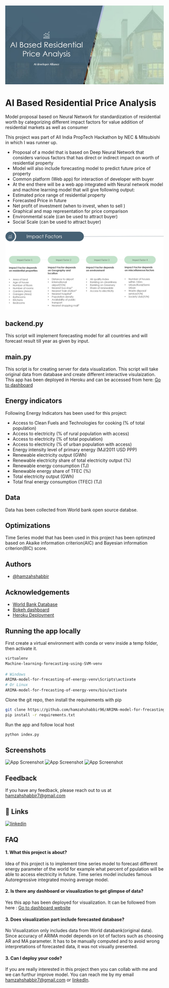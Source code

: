 
![Logo](images/title.JPG)

    
# AI Based Residential Price Analysis

Model proposal based on Neural Network for standardization of residential worth by categorizing different impact factors for value addition of residential markets as well as consumer

This project was part of All India PropTech Hackathon by NEC & Mitsubishi in which I was runner up.


* Proposal of a model that is based on Deep Neural Network that considers various factors that has direct or indirect impact on worth of residential property
* Model will also include forecasting model to predict future price of property
* Common platform (Web app) for interaction of developer with buyer
* At the end there will be a web app integrated with Neural network model and machine learning model that will give following output:
* Estimated price range of residential property
* Forecasted Price in future
* Net profit of investment (when to invest, when to sell )
* Graphical and map representation for price comparison
* Environmental scale (can be used to attract buyer)
* Social Scale (can be used to attract buyer)

![Logo](images/1.JPG)




## backend.py
This script will implement forecasting model for all countries and will forecast result till year as given by input.

## main.py
This script is for creating server for data visualization. This script will take original data from database and create different interactive visulaization. This app has been deployed in Heroku and can be accessed from here: 
[Go to dashboard](https://dashhamzah.herokuapp.com/)

## Energy indicators
Following Energy Indicators has been used for this project:
* Access to Clean Fuels and Technologies for cooking (% of total population)
* Access to electricity (% of rural population with access)
* Access to electricity (% of total population)
* Access to electricity (% of urban population with access)
* Energy intensity level of primary energy (MJ/2011 USD PPP)
* Renewable electricity output (GWh)
* Renewable electricity share of total electricity output (%)
* Renewable energy consumption (TJ)
* Renewable energy share of TFEC (%)
* Total electricity output (GWh)
* Total final energy consumption (TFEC) (TJ)

## Data
Data has been collected from World bank open source databse.
## Optimizations

Time Series model that has been used in this project has been optimzed based on Akaike information criterion(AIC) and Bayesian information criterion(BIC) score.

  
## Authors

- [@hamzahshabbir](https://github.com/hamzahshabbir96)

  
## Acknowledgements

 - [World Bank Database](https://www.worldbank.org/en/home)
 - [Bokeh dashboard](https://docs.bokeh.org/en/latest/index.html)
 - [Heroku Deployment](https://www.heroku.com/)

## Running the app locally


First create a virtual environment with conda or venv inside a temp folder, then activate it.



```bash
virtualenv 
Machine-learning-forecasting-using-SVM-venv

# Windows
ARIMA-model-for-frecasting-of-energy-venv\Scripts\activate
# Or Linux
ARIMA-model-for-frecasting-of-energy-venv/bin/activate

```
Clone the git repo, then install the requirements with pip
```bash
git clone https://github.com/hamzahshabbir96/ARIMA-model-for-frecasting-of-energy.git
pip install -r requirements.txt
```
Run the app and follow local host 
```bash
python index.py
```
  
## Screenshots

![App Screenshot](pictures/Capture.PNG)
![App Screenshot](pictures/sc.PNG)
![App Screenshot](pictures/sc1.PNG)

  
## Feedback

If you have any feedback, please reach out to us at hamzahshabbir7@gmail.com

  
## 🔗 Links
[![linkedin](https://img.shields.io/badge/linkedin-0A66C2?style=for-the-badge&logo=linkedin&logoColor=white)](https://www.linkedin.com/in/hamzah-shabbir-108765a5/)

  
## FAQ

#### 1. What this project is about?

Idea of this project is to implement time series model to forecast different energy parameter of the world for example what percent of ppulation will be able to access electricity in future. Time series model includes famous Autoregressive integrated moving average model.
#### 2. Is there any dashboard or visualization to get glimpse of data? 


Yes this app has been deployed for visualization. It can be followed from here : [Go to dashboard website](https://dashhamzah.herokuapp.com/)

#### 3. Does visualization part include forecasted database?

No Visualization only includes data from World databank(original data). Since accuracy of ARIMA model depends on lot of factors such as choosing AR and MA parameter. It has to be manually computed and to avoid wrong interpretations of forecasted data, it was not visually presented.

#### 3. Can I deploy your code?

If you are really interested in this project then you can collab with me and we can furthur improve model. You can reach me by my email hamzahshabbir7@gmail.com or [linkedIn](https://www.linkedin.com/in/hamzah-shabbir-108765a5/). 
